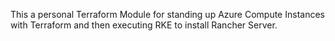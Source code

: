 This a personal Terraform Module for standing up Azure Compute Instances with Terraform and then executing RKE to install Rancher Server.
